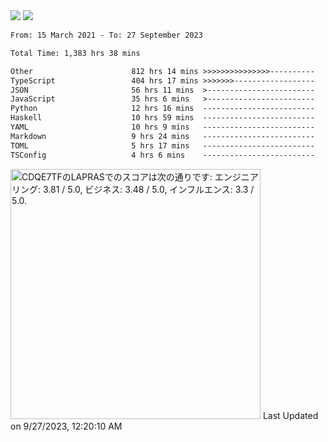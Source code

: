 <div>
  <img src="https://github-readme-stats.vercel.app/api?username=naporin0624&count_private=true&show_icons=true" />
  <img src="https://github-readme-stats.vercel.app/api/top-langs/?username=naporin0624&layout=compact&hide=css" />
  <!--START_SECTION:waka-->

```txt
From: 15 March 2021 - To: 27 September 2023

Total Time: 1,383 hrs 38 mins

Other                      812 hrs 14 mins >>>>>>>>>>>>>>>----------   58.70 %
TypeScript                 404 hrs 17 mins >>>>>>>------------------   29.22 %
JSON                       56 hrs 11 mins  >------------------------   04.06 %
JavaScript                 35 hrs 6 mins   >------------------------   02.54 %
Python                     12 hrs 16 mins  -------------------------   00.89 %
Haskell                    10 hrs 59 mins  -------------------------   00.79 %
YAML                       10 hrs 9 mins   -------------------------   00.73 %
Markdown                   9 hrs 24 mins   -------------------------   00.68 %
TOML                       5 hrs 17 mins   -------------------------   00.38 %
TSConfig                   4 hrs 6 mins    -------------------------   00.30 %
```

<!--END_SECTION:waka-->
  
  <!--START_SECTION:lapras-card-->
<p ><a href="https://lapras.com/public/CDQE7TF" target="_blank" rel="noopener noreferrer"><img alt="CDQE7TFのLAPRASでのスコアは次の通りです: エンジニアリング: 3.81 / 5.0, ビジネス: 3.48 / 5.0, インフルエンス: 3.3 / 5.0." src="https://lapras-card-generator.vercel.app/api/svg?e=3.81&b=3.48&i=3.3&b1=%23232323&b2=%236d6d6d&i1=%23212121&i2=%23818181&l=ja" width="400" ></a>  
Last Updated on 9/27/2023, 12:20:10 AM</p>
<!--END_SECTION:lapras-card-->
</div>
